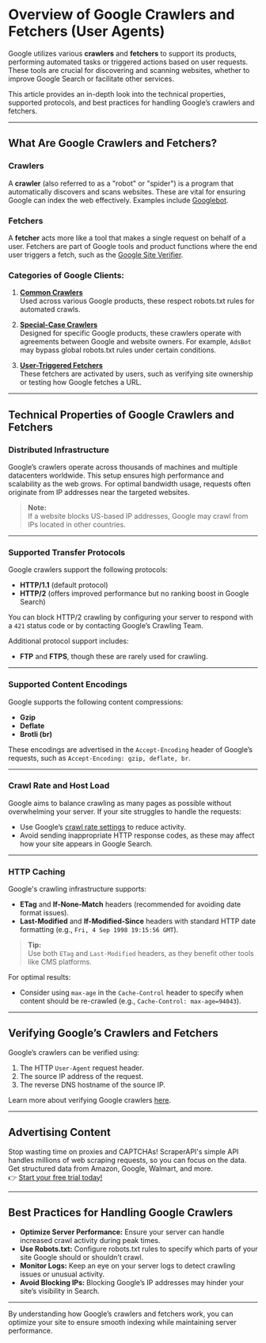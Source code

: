# Overview of Google Crawlers and Fetchers (User Agents)

Google utilizes various **crawlers** and **fetchers** to support its products, performing automated tasks or triggered actions based on user requests. These tools are crucial for discovering and scanning websites, whether to improve Google Search or facilitate other services.

This article provides an in-depth look into the technical properties, supported protocols, and best practices for handling Google’s crawlers and fetchers.

---

## What Are Google Crawlers and Fetchers?

### Crawlers
A **crawler** (also referred to as a "robot" or "spider") is a program that automatically discovers and scans websites. These are vital for ensuring Google can index the web effectively. Examples include [Googlebot](https://developers.google.com/search/docs/crawling-indexing/googlebot).

### Fetchers
A **fetcher** acts more like a tool that makes a single request on behalf of a user. Fetchers are part of Google tools and product functions where the end user triggers a fetch, such as the [Google Site Verifier](https://support.google.com/webmasters/answer/9008080).

### Categories of Google Clients:
1. **[Common Crawlers](https://developers.google.com/search/docs/crawling-indexing/google-common-crawlers)**  
   Used across various Google products, these respect robots.txt rules for automated crawls.
   
2. **[Special-Case Crawlers](https://developers.google.com/search/docs/crawling-indexing/google-special-case-crawlers)**  
   Designed for specific Google products, these crawlers operate with agreements between Google and website owners. For example, `AdsBot` may bypass global robots.txt rules under certain conditions.

3. **[User-Triggered Fetchers](https://developers.google.com/search/docs/crawling-indexing/google-user-triggered-fetchers)**  
   These fetchers are activated by users, such as verifying site ownership or testing how Google fetches a URL.

---

## Technical Properties of Google Crawlers and Fetchers

### Distributed Infrastructure
Google’s crawlers operate across thousands of machines and multiple datacenters worldwide. This setup ensures high performance and scalability as the web grows. For optimal bandwidth usage, requests often originate from IP addresses near the targeted websites.

> **Note:**  
> If a website blocks US-based IP addresses, Google may crawl from IPs located in other countries.

---

### Supported Transfer Protocols
Google crawlers support the following protocols:
- **HTTP/1.1** (default protocol)
- **HTTP/2** (offers improved performance but no ranking boost in Google Search)

You can block HTTP/2 crawling by configuring your server to respond with a `421` status code or by contacting Google’s Crawling Team.

Additional protocol support includes:
- **FTP** and **FTPS**, though these are rarely used for crawling.

---

### Supported Content Encodings
Google supports the following content compressions:
- **Gzip**
- **Deflate**
- **Brotli (br)**

These encodings are advertised in the `Accept-Encoding` header of Google’s requests, such as `Accept-Encoding: gzip, deflate, br`.

---

### Crawl Rate and Host Load
Google aims to balance crawling as many pages as possible without overwhelming your server. If your site struggles to handle the requests:
- Use Google’s [crawl rate settings](https://developers.google.com/search/docs/crawling-indexing/reduce-crawl-rate) to reduce activity.
- Avoid sending inappropriate HTTP response codes, as these may affect how your site appears in Google Search.

---

### HTTP Caching
Google's crawling infrastructure supports:
- **ETag** and **If-None-Match** headers (recommended for avoiding date format issues).
- **Last-Modified** and **If-Modified-Since** headers with standard HTTP date formatting (e.g., `Fri, 4 Sep 1998 19:15:56 GMT`).

> **Tip:**  
> Use both `ETag` and `Last-Modified` headers, as they benefit other tools like CMS platforms.

For optimal results:
- Consider using `max-age` in the `Cache-Control` header to specify when content should be re-crawled (e.g., `Cache-Control: max-age=94043`).

---

## Verifying Google’s Crawlers and Fetchers

Google’s crawlers can be verified using:
1. The HTTP `User-Agent` request header.
2. The source IP address of the request.
3. The reverse DNS hostname of the source IP.

Learn more about verifying Google crawlers [here](https://developers.google.com/search/docs/crawling-indexing/verifying-googlebot).

---

## Advertising Content

Stop wasting time on proxies and CAPTCHAs! ScraperAPI's simple API handles millions of web scraping requests, so you can focus on the data. Get structured data from Amazon, Google, Walmart, and more.  
👉 [Start your free trial today!](https://bit.ly/Scraperapi)

---

## Best Practices for Handling Google Crawlers

- **Optimize Server Performance:** Ensure your server can handle increased crawl activity during peak times.
- **Use Robots.txt:** Configure robots.txt rules to specify which parts of your site Google should or shouldn’t crawl.
- **Monitor Logs:** Keep an eye on your server logs to detect crawling issues or unusual activity.
- **Avoid Blocking IPs:** Blocking Google’s IP addresses may hinder your site’s visibility in Search.

---

By understanding how Google’s crawlers and fetchers work, you can optimize your site to ensure smooth indexing while maintaining server performance.
